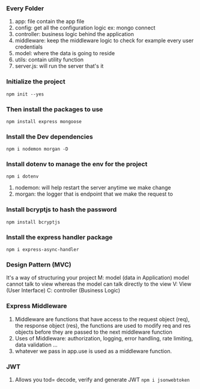 ### Every Folder

1. app: file contain the app file
2. config: get all  the configuration logic ex: mongo connect 
3. controller: business logic behind the application
4. middleware: keep the middleware logic to check for example every user credentials
5. model: where the data is going to reside
6. utils:  contain utility function
7. server.js: will run the server that's it


### Initialize the project

`npm init --yes`
### Then install the packages to use

`npm install express mongoose`

### Install the Dev dependencies
`npm i nodemon morgan -D`

### Install dotenv to manage the env for the project
`npm i dotenv`

1. nodemon: will help restart the server anytime we make change
2. morgan: the logger that is endpoint that we make the request to

### Install bcryptjs to hash the password
`npm install bcryptjs`

### Install the express handler package 
`npm i express-async-handler`

### Design Pattern (MVC)
It's a way of structuring your project
M: model (data in Application) model cannot talk to view whereas the model can talk directly to the view
V: View (User Interface)
C: controller (Business Logic)

### Express Middleware
1. Middleware are functions that have access to the request object (req), the response object (res), the functions are used to modify req and res objects before they are passed to the next middleware function
2. Uses of Middleware: authorization, logging, error handling, rate limiting, data validation ...
3. whatever we pass in app.use is used as a middleware function.


### JWT
1. Allows you tod= decode, verify and generate JWT
`npm i jsonwebtoken`
